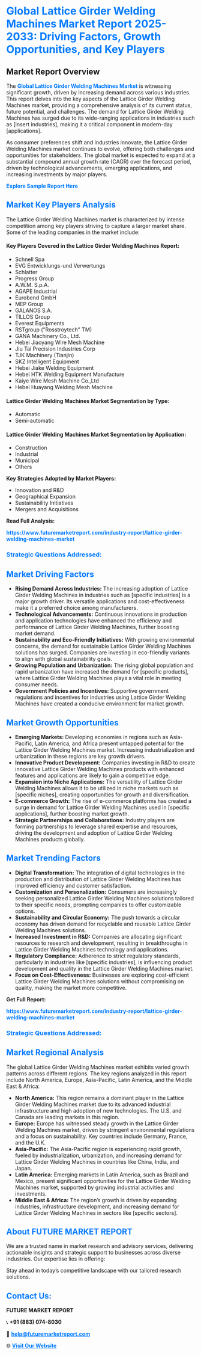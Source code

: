 <h1 style="color: #007BFF;">Global Lattice Girder Welding Machines Market Report 2025-2033: Driving Factors, Growth Opportunities, and Key Players</h1>

<section id="overview">
<h2>Market Report Overview</h2>
<p>The <a href="https://www.futuremarketreport.com/industry-report/lattice-girder-welding-machines-market" style="color: #007BFF; text-decoration: none;"><strong>Global Lattice Girder Welding Machines Market</strong></a> is witnessing significant growth, driven by increasing demand across various industries. This report delves into the key aspects of the Lattice Girder Welding Machines market, providing a comprehensive analysis of its current status, future potential, and challenges. The demand for Lattice Girder Welding Machines has surged due to its wide-ranging applications in industries such as [insert industries], making it a critical component in modern-day [applications].</p>
<p>As consumer preferences shift and industries innovate, the Lattice Girder Welding Machines market continues to evolve, offering both challenges and opportunities for stakeholders. The global market is expected to expand at a substantial compound annual growth rate (CAGR) over the forecast period, driven by technological advancements, emerging applications, and increasing investments by major players.</p>
</section>

<section id="overview">
<p><a href="https://www.futuremarketreport.com/request-sample/reportId=35028" style="color: #007BFF; text-decoration: none;"><strong>Explore Sample Report Here</strong></a></p>
</section>

<section id="key-players">
<h2 style="color: #007BFF;">Market Key Players Analysis</h2>
<p>The Lattice Girder Welding Machines market is characterized by intense competition among key players striving to capture a larger market share. Some of the leading companies in the market include:</p>
<h4>Key Players Covered in the Lattice Girder Welding Machines Report:</h4>
<ul><li>Schnell Spa</li><li>EVG Entwicklungs-und Verwertungs</li><li>Schlatter</li><li>Progress Group</li><li>A.W.M. S.p.A.</li><li>AGAPE Industrial</li><li>Eurobend GmbH</li><li>MEP Group</li><li>GALANOS S.A.</li><li>TILLOS Group</li><li>Everest Equipments</li><li>RSTgroup (&quot;Rosstroytech&quot; TM)</li><li>GANA Machinery Co., Ltd.</li><li>Hebei Jiaoyang Wire Mesh Machine</li><li>Jiu Tai Precision Industries Corp</li><li>TJK Machinery (Tianjin)</li><li>SKZ Intelligent Equipment</li><li>Hebei Jiake Welding Equipment</li><li>Hebei HTK Welding Equipment Manufacture</li><li>Kaiye Wire Mesh Machine Co.,Ltd</li><li>Hebei Huayang Welding Mesh Machine</li></ul>
<h4>Lattice Girder Welding Machines Market Segmentation by Type:</h4>
<ul><li>Automatic</li><li>Semi-automatic</li></ul>

<h4>Lattice Girder Welding Machines Market Segmentation by Application:</h4>
<ul><li>Construction</li><li>Industrial</li><li>Municipal</li><li>Others</li></ul>
<p><strong>Key Strategies Adopted by Market Players:</strong></p>
<ul>
<li>Innovation and R&D</li>
<li>Geographical Expansion</li>
<li>Sustainability Initiatives</li>
<li>Mergers and Acquisitions</li>
</ul>
</section>

<section>
<p><strong>Read Full Analysis: </strong></p><a href="https://www.futuremarketreport.com/industry-report/lattice-girder-welding-machines-market" style="color: #007BFF; text-decoration: none;"><strong>https://www.futuremarketreport.com/industry-report/lattice-girder-welding-machines-market</strong></a>
<h3 style="color: #007BFF;">Strategic Questions Addressed:</h3>
</section>

<section id="driving-factors">
<h2 style="color: #007BFF;">Market Driving Factors</h2>
<ul>
<li><strong>Rising Demand Across Industries:</strong> The increasing adoption of Lattice Girder Welding Machines in industries such as [specific industries] is a major growth driver. Its versatile applications and cost-effectiveness make it a preferred choice among manufacturers.</li>
<li><strong>Technological Advancements:</strong> Continuous innovations in production and application technologies have enhanced the efficiency and performance of Lattice Girder Welding Machines, further boosting market demand.</li>
<li><strong>Sustainability and Eco-Friendly Initiatives:</strong> With growing environmental concerns, the demand for sustainable Lattice Girder Welding Machines solutions has surged. Companies are investing in eco-friendly variants to align with global sustainability goals.</li>
<li><strong>Growing Population and Urbanization:</strong> The rising global population and rapid urbanization have increased the demand for [specific products], where Lattice Girder Welding Machines plays a vital role in meeting consumer needs.</li>
<li><strong>Government Policies and Incentives:</strong> Supportive government regulations and incentives for industries using Lattice Girder Welding Machines have created a conducive environment for market growth.</li>
</ul>
</section>

<section id="growth-opportunities">
<h2 style="color: #007BFF;">Market Growth Opportunities</h2>
<ul>
<li><strong>Emerging Markets:</strong> Developing economies in regions such as Asia-Pacific, Latin America, and Africa present untapped potential for the Lattice Girder Welding Machines market. Increasing industrialization and urbanization in these regions are key growth drivers.</li>
<li><strong>Innovative Product Development:</strong> Companies investing in R&D to create innovative Lattice Girder Welding Machines products with enhanced features and applications are likely to gain a competitive edge.</li>
<li><strong>Expansion into Niche Applications:</strong> The versatility of Lattice Girder Welding Machines allows it to be utilized in niche markets such as [specific niches], creating opportunities for growth and diversification.</li>
<li><strong>E-commerce Growth:</strong> The rise of e-commerce platforms has created a surge in demand for Lattice Girder Welding Machines used in [specific applications], further boosting market growth.</li>
<li><strong>Strategic Partnerships and Collaborations:</strong> Industry players are forming partnerships to leverage shared expertise and resources, driving the development and adoption of Lattice Girder Welding Machines products globally.</li>
</ul>
</section>

<section id="trending-factors">
<h2 style="color: #007BFF;">Market Trending Factors</h2>
<ul>
<li><strong>Digital Transformation:</strong> The integration of digital technologies in the production and distribution of Lattice Girder Welding Machines has improved efficiency and customer satisfaction.</li>
<li><strong>Customization and Personalization:</strong> Consumers are increasingly seeking personalized Lattice Girder Welding Machines solutions tailored to their specific needs, prompting companies to offer customizable options.</li>
<li><strong>Sustainability and Circular Economy:</strong> The push towards a circular economy has driven demand for recyclable and reusable Lattice Girder Welding Machines solutions.</li>
<li><strong>Increased Investment in R&D:</strong> Companies are allocating significant resources to research and development, resulting in breakthroughs in Lattice Girder Welding Machines technology and applications.</li>
<li><strong>Regulatory Compliance:</strong> Adherence to strict regulatory standards, particularly in industries like [specific industries], is influencing product development and quality in the Lattice Girder Welding Machines market.</li>
<li><strong>Focus on Cost-Effectiveness:</strong> Businesses are exploring cost-efficient Lattice Girder Welding Machines solutions without compromising on quality, making the market more competitive.</li>
</ul>
</section>

<section>
<p><strong>Get Full Report: </strong></p><a href="https://www.futuremarketreport.com/industry-report/lattice-girder-welding-machines-market" style="color: #007BFF; text-decoration: none;"><strong>https://www.futuremarketreport.com/industry-report/lattice-girder-welding-machines-market</strong></a>
<h3 style="color: #007BFF;">Strategic Questions Addressed:</h3>
</section>


<section id="regional-analysis">
<h2 style="color: #007BFF;">Market Regional Analysis</h2>
<p>The global Lattice Girder Welding Machines market exhibits varied growth patterns across different regions. The key regions analyzed in this report include North America, Europe, Asia-Pacific, Latin America, and the Middle East & Africa:</p>
<ul>
<li><strong>North America:</strong> This region remains a dominant player in the Lattice Girder Welding Machines market due to its advanced industrial infrastructure and high adoption of new technologies. The U.S. and Canada are leading markets in this region.</li>
<li><strong>Europe:</strong> Europe has witnessed steady growth in the Lattice Girder Welding Machines market, driven by stringent environmental regulations and a focus on sustainability. Key countries include Germany, France, and the U.K.</li>
<li><strong>Asia-Pacific:</strong> The Asia-Pacific region is experiencing rapid growth, fueled by industrialization, urbanization, and increasing demand for Lattice Girder Welding Machines in countries like China, India, and Japan.</li>
<li><strong>Latin America:</strong> Emerging markets in Latin America, such as Brazil and Mexico, present significant opportunities for the Lattice Girder Welding Machines market, supported by growing industrial activities and investments.</li>
<li><strong>Middle East & Africa:</strong> The region’s growth is driven by expanding industries, infrastructure development, and increasing demand for Lattice Girder Welding Machines in sectors like [specific sectors].</li>
</ul>
</section>

<footer>
<h2 style="color: #007BFF;">About FUTURE MARKET REPORT</h2>
<p>We are a trusted name in market research and advisory services, delivering actionable insights and strategic support to businesses across diverse industries. Our expertise lies in offering:</p>

<p>Stay ahead in today’s competitive landscape with our tailored research solutions.</p>

<h2 style="color: #007BFF;">Contact Us:</h2>
<p><strong>FUTURE MARKET REPORT</strong></p>
<p>📞 <strong>+91 (883) 074-8030</strong></p>
<p>📧 <strong><a href="mailto:help@futuremarketreport.com" style="color: #007BFF;">help@futuremarketreport.com</a></strong></p>
<p>🌐 <strong><a href="https://www.futuremarketreport.com/" style="color: #007BFF;">Visit Our Website</a></strong></p>
</footer>